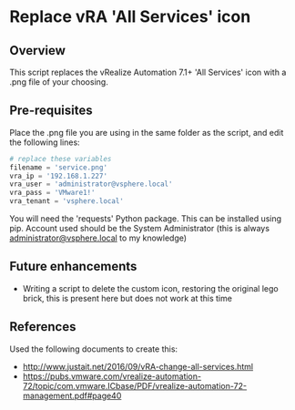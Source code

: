 # Replace vRA 'All Services' icon
## Overview
This script replaces the vRealize Automation 7.1+ 'All Services' icon with a .png file of your choosing.
## Pre-requisites
Place the .png file you are using in the same folder as the script, and edit the following lines:
```python
# replace these variables
filename = 'service.png'
vra_ip = '192.168.1.227'
vra_user = 'administrator@vsphere.local'
vra_pass = 'VMware1!'
vra_tenant = 'vsphere.local'
```
You will need the 'requests' Python package. This can be installed using pip.
Account used should be the System Administrator (this is always administrator@vsphere.local to my knowledge)
## Future enhancements
* Writing a script to delete the custom icon, restoring the original lego brick, this is present here but does not work at this time

## References
Used the following documents to create this:
* http://www.justait.net/2016/09/vRA-change-all-services.html
* https://pubs.vmware.com/vrealize-automation-72/topic/com.vmware.ICbase/PDF/vrealize-automation-72-management.pdf#page40
